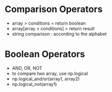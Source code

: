 # Comparison Operators
* array > conditions = return boolean
* array[array > conditions] = return result
* string comparison : according to the alphabet

# Boolean Operators
* AND, OR, NOT
* to compare two array, use np.logical
* np.logical_and/or(array1, array2)
* np.logical_not(array1)
